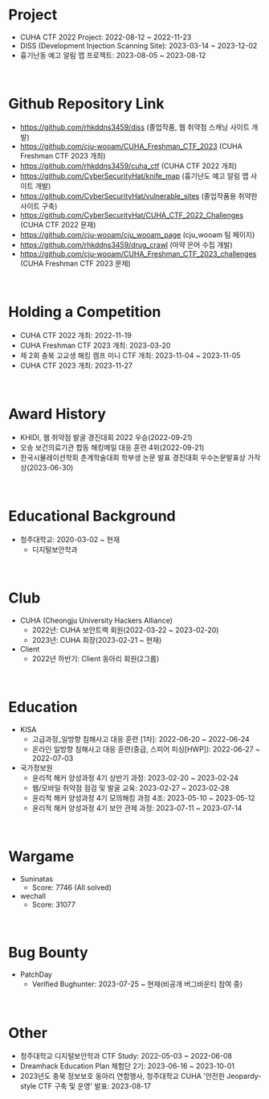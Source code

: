 # Project

- CUHA CTF 2022 Project: 2022-08-12 ~ 2022-11-23
- DISS (Development Injection Scanning Site): 2023-03-14 ~ 2023-12-02
- 흉기난동 예고 알림 맵 프로젝트: 2023-08-05 ~ 2023-08-12

<br>

# Github Repository Link
- https://github.com/rhkddns3459/diss (졸업작품, 웹 취약점 스캐닝 사이트 개발)
- https://github.com/cju-wooam/CUHA_Freshman_CTF_2023 (CUHA Freshman CTF 2023 개최)
- https://github.com/rhkddns3459/cuha_ctf (CUHA CTF 2022 개최)
- https://github.com/CyberSecurityHat/knife_map (흉기난도 예고 알림 맵 사이트 개발)
- https://github.com/CyberSecurityHat/vulnerable_sites (졸업작품용 취약한 사이트 구축)
- https://github.com/CyberSecurityHat/CUHA_CTF_2022_Challenges (CUHA CTF 2022 문제)
- https://github.com/cju-wooam/cju_wooam_page (cju_wooam 팀 페이지)
- https://github.com/rhkddns3459/drug_crawl (마약 은어 수집 개발)
- https://github.com/cju-wooam/CUHA_Freshman_CTF_2023_challenges (CUHA Freshman CTF 2023 문제)

<br>

# Holding a Competition

- CUHA CTF 2022 개최: 2022-11-19
- CUHA Freshman CTF 2023 개최: 2023-03-20
- 제 2회 충북 고교생 해킹 캠프 미니 CTF 개최: 2023-11-04 ~ 2023-11-05
- CUHA CTF 2023 개최: 2023-11-27

<br>

# Award History

- KHIDI, 웹 취약점 발굴 경진대회 2022 우승(2022-09-21)
- 오송 보건의료기관 합동 해킹메일 대응 훈련 4위(2022-09-21)
- 한국시뮬레이션학회 춘계학술대회 학부생 논문 발표 경진대회 우수논문발표상 가작상(2023-06-30)

<br>

# Educational Background

- 청주대학교: 2020-03-02 ~ 현재
  - 디지털보안학과

<br>

# Club

- CUHA (Cheongju University Hackers Alliance)
  - 2022년: CUHA 보안트랙 회원(2022-03-22 ~ 2023-02-20)
  - 2023년: CUHA 회장(2023-02-21 ~ 현재)
- Client
  - 2022년 하반기: Client 동아리 회원(2그룹)

<br>

# Education

- KISA
  - 고급과정_일방향 침해사고 대응 훈련 \[1차]: 2022-06-20 ~ 2022-06-24
  - 온라인 일방향 침해사고 대응 훈련(중급, 스피어 피싱\[HWP]): 2022-06-27 ~ 2022-07-03
- 국가정보원
  - 윤리적 해커 양성과정 4기 상반기 과정: 2023-02-20 ~ 2023-02-24
  - 웹/모바일 취약점 점검 및 발굴 교육: 2023-02-27 ~ 2023-02-28
  - 윤리적 해커 양성과정 4기 모의해킹 과정 4조: 2023-05-10 ~ 2023-05-12
  - 윤리적 해커 양성과정 4기 보안 관제 과정: 2023-07-11 ~ 2023-07-14

<br>

# Wargame

- Suninatas
  - Score: 7746 (All solved)
- wechall
  - Score: 31077

<br>

# Bug Bounty
- PatchDay
  - Verified Bughunter: 2023-07-25 ~ 현재(비공개 버그바운티 참여 중)

<br>

# Other
- 청주대학교 디지털보안학과 CTF Study: 2022-05-03 ~ 2022-06-08
- Dreamhack Education Plan 체험단 2기: 2023-06-16 ~ 2023-10-01
- 2023년도 충북 정보보호 동아리 연합행사, 청주대학교 CUHA '안전한 Jeopardy-style CTF 구축 및 운영' 발표: 2023-08-17
